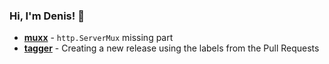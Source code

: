 ### Hi, I'm Denis! 👋

- **[muxx](https://github.com/flaticols/muxx)** - `http.ServerMux` missing part
- **[tagger](https://github.com/flaticols/tagger)** - Creating a new release using the labels from the Pull Requests
